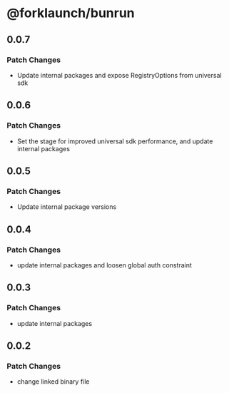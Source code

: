 # @forklaunch/bunrun

## 0.0.7

### Patch Changes

- Update internal packages and expose RegistryOptions from universal sdk

## 0.0.6

### Patch Changes

- Set the stage for improved universal sdk performance, and update internal packages

## 0.0.5

### Patch Changes

- Update internal package versions

## 0.0.4

### Patch Changes

- update internal packages and loosen global auth constraint

## 0.0.3

### Patch Changes

- update internal packages

## 0.0.2

### Patch Changes

- change linked binary file
